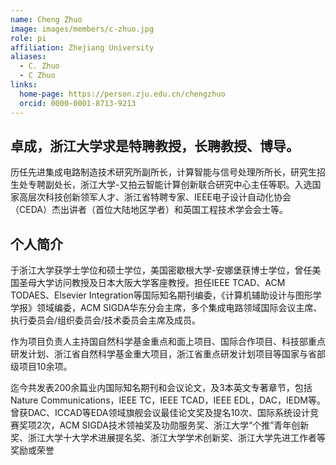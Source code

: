 ```yaml
---
name: Cheng Zhuo
image: images/members/c-zhuo.jpg
role: pi
affiliation: Zhejiang University
aliases:
  - C. Zhuo
  - C Zhuo
links:
  home-page: https://person.zju.edu.cn/chengzhuo
  orcid: 0000-0001-8713-9213
---
```


## 卓成，浙江大学求是特聘教授，长聘教授、博导。

历任先进集成电路制造技术研究所副所长，计算智能与信号处理所所长，研究生招生处专聘副处长，浙江大学-又拍云智能计算创新联合研究中心主任等职。入选国家高层次科技创新领军人才、浙江省特聘专家、IEEE电子设计自动化协会（CEDA）杰出讲者（首位大陆地区学者）和英国工程技术学会会士等。 



## 个人简介

于浙江大学获学士学位和硕士学位，美国密歇根大学-安娜堡获博士学位，曾任美国圣母大学访问教授及日本大阪大学客座教授。担任IEEE TCAD、ACM TODAES、Elsevier Integration等国际知名期刊编委，《计算机辅助设计与图形学学报》领域编委，ACM SIGDA华东分会主席，多个集成电路领域国际会议主席、执行委员会/组织委员会/技术委员会主席及成员。

作为项目负责人主持国自然科学基金重点和面上项目、国际合作项目、科技部重点研发计划、浙江省自然科学基金重大项目，浙江省重点研发计划项目等国家与省部级项目10余项。

迄今共发表200余篇业内国际知名期刊和会议论文，及3本英文专著章节，包括Nature Communications，IEEE TC，IEEE TCAD，IEEE EDL，DAC，IEDM等。曾获DAC、ICCAD等EDA领域旗舰会议最佳论文奖及提名10次、国际系统设计竞赛奖项2次，ACM SIGDA技术领袖奖及功勋服务奖、浙江大学“个推”青年创新奖、浙江大学十大学术进展提名奖、浙江大学学术创新奖、浙江大学先进工作者等奖励或荣誉

